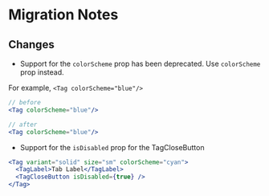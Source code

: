 # Migration Notes

## Changes

- Support for the `colorScheme` prop has been deprecated. Use `colorScheme` prop
  instead.

For example, `<Tag colorScheme="blue"/>`

```jsx
// before
<Tag colorScheme="blue"/>

// after
<Tag colorScheme="blue"/>
```

- Support for the `isDisabled` prop for the TagCloseButton

```jsx
<Tag variant="solid" size="sm" colorScheme="cyan">
  <TagLabel>Tab Label</TagLabel>
  <TagCloseButton isDisabled={true} />
</Tag>
```
